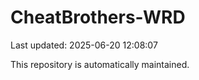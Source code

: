 # CheatBrothers-WRD

Last updated: 2025-06-20 12:08:07

This repository is automatically maintained.
